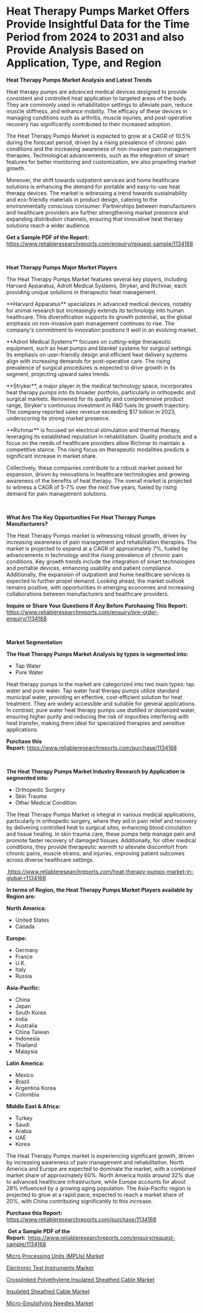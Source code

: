 <p><h1>Heat Therapy Pumps Market Offers Provide Insightful Data for the Time Period from 2024 to 2031 and also Provide Analysis Based on Application, Type, and Region</h1></p><p><strong>Heat Therapy Pumps Market Analysis and Latest Trends</strong></p>
<p><p>Heat therapy pumps are advanced medical devices designed to provide consistent and controlled heat application to targeted areas of the body. They are commonly used in rehabilitation settings to alleviate pain, reduce muscle stiffness, and enhance mobility. The efficacy of these devices in managing conditions such as arthritis, muscle injuries, and post-operative recovery has significantly contributed to their increased adoption.</p><p>The Heat Therapy Pumps Market is expected to grow at a CAGR of 10.5% during the forecast period, driven by a rising prevalence of chronic pain conditions and the increasing awareness of non-invasive pain management therapies. Technological advancements, such as the integration of smart features for better monitoring and customization, are also propelling market growth. </p><p>Moreover, the shift towards outpatient services and home healthcare solutions is enhancing the demand for portable and easy-to-use heat therapy devices. The market is witnessing a trend towards sustainability and eco-friendly materials in product design, catering to the environmentally conscious consumer. Partnerships between manufacturers and healthcare providers are further strengthening market presence and expanding distribution channels, ensuring that innovative heat therapy solutions reach a wider audience.</p></p>
<p><strong>Get a Sample PDF of the Report:&nbsp;</strong> <a href="https://www.reliableresearchreports.com/enquiry/request-sample/1134168?utm_campaign=3&utm_medium=2&utm_source=Github&utm_content=ia&utm_term=08102024&utm_id=heat-therapy-pumps">https://www.reliableresearchreports.com/enquiry/request-sample/1134168</a></p>
<p>&nbsp;</p>
<p><strong>Heat Therapy Pumps Major Market Players</strong></p>
<p><p>The Heat Therapy Pumps Market features several key players, including Harvard Apparatus, Adroit Medical Systems, Stryker, and Richmar, each providing unique solutions in therapeutic heat management.</p><p>**Harvard Apparatus** specializes in advanced medical devices, notably for animal research but increasingly extends its technology into human healthcare. This diversification supports its growth potential, as the global emphasis on non-invasive pain management continues to rise. The company's commitment to innovation positions it well in an evolving market.</p><p>**Adroit Medical Systems** focuses on cutting-edge therapeutic equipment, such as heat pumps and blanket systems for surgical settings. Its emphasis on user-friendly design and efficient heat delivery systems align with increasing demands for post-operative care. The rising prevalence of surgical procedures is expected to drive growth in its segment, projecting upward sales trends.</p><p>**Stryker**, a major player in the medical technology space, incorporates heat therapy pumps into its broader portfolio, particularly in orthopedic and surgical markets. Renowned for its quality and comprehensive product range, Stryker's continuous investment in R&D fuels its growth trajectory. The company reported sales revenue exceeding $17 billion in 2023, underscoring its strong market presence.</p><p>**Richmar** is focused on electrical stimulation and thermal therapy, leveraging its established reputation in rehabilitation. Quality products and a focus on the needs of healthcare providers allow Richmar to maintain a competitive stance. The rising focus on therapeutic modalities predicts a significant increase in market share.</p><p>Collectively, these companies contribute to a robust market poised for expansion, driven by innovations in healthcare technologies and growing awareness of the benefits of heat therapy. The overall market is projected to witness a CAGR of 5-7% over the next five years, fueled by rising demand for pain management solutions.</p></p>
<p>&nbsp;</p>
<p><strong>What Are The Key Opportunities For Heat Therapy Pumps Manufacturers?</strong></p>
<p><p>The Heat Therapy Pumps market is witnessing robust growth, driven by increasing awareness of pain management and rehabilitation therapies. The market is projected to expand at a CAGR of approximately 7%, fueled by advancements in technology and the rising prevalence of chronic pain conditions. Key growth trends include the integration of smart technologies and portable devices, enhancing usability and patient compliance. Additionally, the expansion of outpatient and home healthcare services is expected to further propel demand. Looking ahead, the market outlook remains positive, with opportunities in emerging economies and increasing collaborations between manufacturers and healthcare providers.</p></p>
<p><strong>Inquire or Share Your Questions If Any Before Purchasing This Report:</strong> <a href="https://www.reliableresearchreports.com/enquiry/pre-order-enquiry/1134168?utm_campaign=3&utm_medium=2&utm_source=Github&utm_content=ia&utm_term=08102024&utm_id=heat-therapy-pumps">https://www.reliableresearchreports.com/enquiry/pre-order-enquiry/1134168</a></p>
<p>&nbsp;</p>
<p><strong>Market Segmentation</strong></p>
<p><strong>The Heat Therapy Pumps Market Analysis by types is segmented into:</strong></p>
<p><ul><li>Tap Water</li><li>Pure Water</li></ul></p>
<p><p>Heat therapy pumps in the market are categorized into two main types: tap water and pure water. Tap water heat therapy pumps utilize standard municipal water, providing an effective, cost-efficient solution for heat treatment. They are widely accessible and suitable for general applications. In contrast, pure water heat therapy pumps use distilled or deionized water, ensuring higher purity and reducing the risk of impurities interfering with heat transfer, making them ideal for specialized therapies and sensitive applications.</p></p>
<p><strong>Purchase this Report:&nbsp;</strong><a href="https://www.reliableresearchreports.com/purchase/1134168?utm_campaign=3&utm_medium=2&utm_source=Github&utm_content=ia&utm_term=08102024&utm_id=heat-therapy-pumps">https://www.reliableresearchreports.com/purchase/1134168</a></p>
<p>&nbsp;</p>
<p><strong>The Heat Therapy Pumps Market Industry Research by Application is segmented into:</strong></p>
<p><ul><li>Orthopedic Surgery</li><li>Skin Trauma</li><li>Other Medical Condition</li></ul></p>
<p><p>The Heat Therapy Pumps Market is integral in various medical applications, particularly in orthopedic surgery, where they aid in pain relief and recovery by delivering controlled heat to surgical sites, enhancing blood circulation and tissue healing. In skin trauma care, these pumps help manage pain and promote faster recovery of damaged tissues. Additionally, for other medical conditions, they provide therapeutic warmth to alleviate discomfort from chronic pains, muscle strains, and injuries, improving patient outcomes across diverse healthcare settings.</p></p>
<p><a href="https://www.reliableresearchreports.com/heat-therapy-pumps-market-in-global-r1134168?utm_campaign=3&utm_medium=2&utm_source=Github&utm_content=ia&utm_term=08102024&utm_id=heat-therapy-pumps">&nbsp;https://www.reliableresearchreports.com/heat-therapy-pumps-market-in-global-r1134168</a></p>
<p><strong>In terms of Region, the Heat Therapy Pumps Market Players available by Region are:</strong></p>
<p>
    <p> <strong> North America: </strong>
        <ul>
            <li>United States</li>
            <li>Canada</li>
        </ul>
        </p> 
    <p> <strong> Europe: </strong>
        <ul>
            <li>Germany</li>
            <li>France</li>
            <li>U.K.</li>
            <li>Italy</li>
            <li>Russia</li>
        </ul>
        </p> 
    <p> <strong> Asia-Pacific: </strong>
        <ul>
            <li>China</li>
            <li>Japan</li>
            <li>South Korea</li>
            <li>India</li>
            <li>Australia</li>
            <li>China Taiwan</li>
            <li>Indonesia</li>
            <li>Thailand</li>
            <li>Malaysia</li>
        </ul>
        </p> 
    <p> <strong> Latin America: </strong>
        <ul>
            <li>Mexico</li>
            <li>Brazil</li>
            <li>Argentina Korea</li>
            <li>Colombia</li>
        </ul>
        </p> 
    <p> <strong> Middle East & Africa: </strong>
        <ul>
            <li>Turkey</li>
            <li>Saudi</li>
            <li>Arabia</li>
            <li>UAE</li>
            <li>Korea</li>
        </ul>
    </p>
    </p>
<p><p>The Heat Therapy Pumps market is experiencing significant growth, driven by increasing awareness of pain management and rehabilitation. North America and Europe are expected to dominate the market, with a combined market share of approximately 60%. North America holds around 32% due to advanced healthcare infrastructure, while Europe accounts for about 28% influenced by a growing aging population. The Asia-Pacific region is projected to grow at a rapid pace, expected to reach a market share of 20%, with China contributing significantly to this increase.</p></p>
<p><strong>Purchase this Report: </strong><a href="https://www.reliableresearchreports.com/purchase/1134168?utm_campaign=3&utm_medium=2&utm_source=Github&utm_content=ia&utm_term=08102024&utm_id=heat-therapy-pumps">https://www.reliableresearchreports.com/purchase/1134168</a></p>
<p>&nbsp;<strong>Get a Sample PDF of the Report:&nbsp;&nbsp;</strong><a href="https://www.reliableresearchreports.com/enquiry/request-sample/1134168?utm_campaign=3&utm_medium=2&utm_source=Github&utm_content=ia&utm_term=08102024&utm_id=heat-therapy-pumps">https://www.reliableresearchreports.com/enquiry/request-sample/1134168</a></p>
<p><strong></strong></p>
<p><p><a href="https://github.com/lambertr3e8v/Market-Research-Report-List-1/blob/main/micro-processing-units-mpus-market.md?utm_campaign=3&utm_medium=2&utm_source=Github&utm_content=ia&utm_term=08102024&utm_id=heat-therapy-pumps">Micro Processing Units (MPUs) Market</a></p><p><a href="https://www.linkedin.com/pulse/electronic-test-instruments-spectrum-usage-patterns-sector-4gbze?utm_campaign=3&utm_medium=2&utm_source=Github&utm_content=ia&utm_term=08102024&utm_id=heat-therapy-pumps">Electronic Test Instruments Market</a></p><p><a href="https://issuu.com/reportprime-2/docs/crosslinked-polyethylene-insulated-_36d0fb7371f578?utm_campaign=3&utm_medium=2&utm_source=Github&utm_content=ia&utm_term=08102024&utm_id=heat-therapy-pumps">Crosslinked Polyethylene Insulated Sheathed Cable Market</a></p><p><a href="https://issuu.com/reportprime-2/docs/insulated-sheathed-cable-market-siz_ccefb1c67307d3?utm_campaign=3&utm_medium=2&utm_source=Github&utm_content=ia&utm_term=08102024&utm_id=heat-therapy-pumps">Insulated Sheathed Cable Market</a></p><p><a href="https://github.com/CarolynWatkins697/Market-Research-Report-List-1/blob/main/micro-emulsifying-needles-market.md?utm_campaign=3&utm_medium=2&utm_source=Github&utm_content=ia&utm_term=08102024&utm_id=heat-therapy-pumps">Micro-Emulsifying Needles Market</a></p></p>